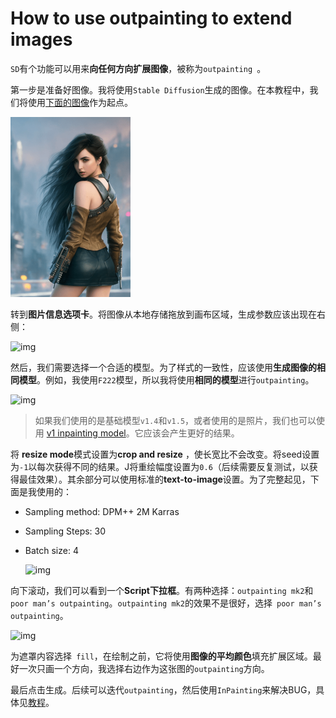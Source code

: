 # How to use outpainting to extend images

`SD`有个功能可以用来**向任何方向扩展图像**，被称为`outpainting `。

第一步是准备好图像。我将使用`Stable Diffusion`生成的图像。在本教程中，我们将使用[下面的图像](https://stable-diffusion-art.com/wp-content/uploads/2023/01/01316-2271173312-A-digital-artstationd-dystopia-art-looking-side-way-fantasy_1.5-painting-of-Ana-de-Armas_-emma-watson_-0.8-in-street_1.5-1.png)作为起点。

<img src="使用OutPainting来扩充图像.assets/01316-2271173312-A-digital-artstationd-dystopia-art-looking-side-way-fantasy_1.5-painting-of-Ana-de-Armas_-emma-watson_-0.8-in-street_1.5.png" alt="img" style="zoom:50%;" />

转到**图片信息选项卡**。将图像从本地存储拖放到画布区域，生成参数应该出现在右侧：

![img](https://i0.wp.com/stable-diffusion-art.com/wp-content/uploads/2023/01/image-55.png?resize=500%2C162&ssl=1)

然后，我们需要选择一个合适的模型。为了样式的一致性，应该使用**生成图像的相同模型**。例如，我使用`F222`模型，所以我将使用**相同的模型**进行`outpainting`。

![img](https://i0.wp.com/stable-diffusion-art.com/wp-content/uploads/2023/01/image-56.png?resize=500%2C360&ssl=1)

> 如果我们使用的是基础模型`v1.4`和`v1.5`，或者使用的是照片，我们也可以使用 [v1 inpainting model](https://stable-diffusion-art.com/inpainting_basics/#Use_an_inpainting_model_optional)。它应该会产生更好的结果。

将 **resize mode**模式设置为**crop and resize** ，使长宽比不会改变。将seed设置为`-1`以每次获得不同的结果。J将重绘幅度设置为`0.6`（后续需要反复测试，以获得最佳效果）。其余部分可以使用标准的**text-to-image**设置。为了完整起见，下面是我使用的：

- Sampling method: DPM++ 2M Karras

- Sampling Steps: 30

- Batch size: 4

  ![img](https://i0.wp.com/stable-diffusion-art.com/wp-content/uploads/2023/01/image-57.png?resize=600%2C390&ssl=1)

向下滚动，我们可以看到一个**Script下拉框**。有两种选择：`outpainting mk2`和` poor man’s outpainting`。`outpainting mk2`的效果不是很好，选择` poor man’s outpainting`。

![img](https://i0.wp.com/stable-diffusion-art.com/wp-content/uploads/2023/01/image-58.png?resize=600%2C249&ssl=1)

为遮罩内容选择` fill`，在绘制之前，它将使用**图像的平均颜色**填充扩展区域。最好一次只画一个方向，我选择右边作为这张图的`outpainting`方向。

最后点击生成。后续可以迭代`outpainting`，然后使用`InPainting`来解决BUG，具体见[教程](https://stable-diffusion-art.com/outpainting/)。


